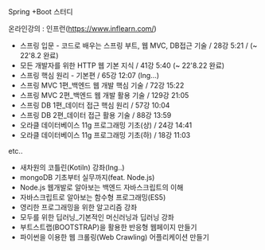 Spring +Boot 스터디

온라인강의 : 인프런(https://www.inflearn.com/)

 - 스프링 입문 - 코드로 배우는 스프링 부트, 웹 MVC, DB접근 기술 / 28강 5:21 / (~ 22'8.2 완료)
 - 모든 개발자를 위한 HTTP 웹 기본 지식 / 41강 5:40 (~ 22'8.22 완료)
 - 스프링 핵심 원리 - 기본편 / 65강 12:07 (Ing...)
 - 스프링 MVC 1편_백엔드 웹 개발 핵심 기술 / 72강 15:22
 - 스프링 MVC 2편_백엔드 웹 개발 활용 기술 / 129강 21:05
 - 스프링 DB 1편_데이터 접근 핵심 원리 / 57강 10:04
 - 스프링 DB 2편_데이터 접근 활용 기술 / 88강 13:59
 - 오라클 데이터베이스 11g 프로그래밍 기초(상) / 24강 14:41
 - 오라클 데이터베이스 11g 프로그래밍 기초(하) / 18강 11:03
 
 etc..
 - 새차원의 코틀린(Kotiln) 강좌(Ing..)
 - mongoDB 기초부터 실무까지(feat. Node.js)
 - Node.js 웹개발로 알아보는 백엔드 자바스크립트의 이해
 - 자바스크립트로 알아보는 함수형 프로그래밍(ES5)
 - 영리한 프로그래밍을 위한 알고리즘 강좌
 - 모두를 위한 딥러닝_기본적인 머신러닝과 딥러닝 강좌
 - 부트스트랩(BOOTSTRAP)을 활용한 반응형 웹페이지 만들기
 - 파이썬을 이용한 웹 크롤링(Web Crawling) 어플리케이션 만들기
